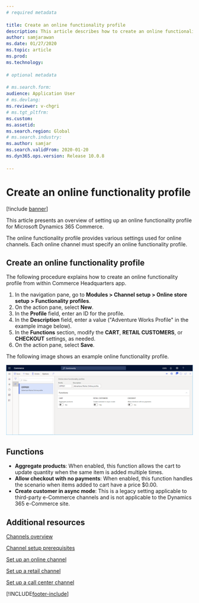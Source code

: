 ```yaml
---
# required metadata

title: Create an online functionality profile
description: This article describes how to create an online functionality profile in Microsoft Dynamics 365 Commerce.
author: samjarawan
ms.date: 01/27/2020
ms.topic: article
ms.prod: 
ms.technology: 

# optional metadata

# ms.search.form: 
audience: Application User
# ms.devlang: 
ms.reviewer: v-chgri
# ms.tgt_pltfrm: 
ms.custom: 
ms.assetid: 
ms.search.region: Global
# ms.search.industry: 
ms.author: samjar
ms.search.validFrom: 2020-01-20
ms.dyn365.ops.version: Release 10.0.8

---
```

# Create an online functionality profile

[!include [banner](includes/banner.md)]

This article presents an overview of setting up an online functionality profile for Microsoft Dynamics 365 Commerce.

The online functionality profile provides various settings used for online channels. Each online channel must specify an online functionality profile.

## Create an online functionality profile

The following procedure explains how to create an online functionality profile from within Commerce Headquarters app.

1. In the navigation pane, go to **Modules \> Channel setup \> Online store setup \> Functionality profiles**.
1. On the action pane, select **New**.
1. In the **Profile** field, enter an ID for the profile.
1. In the **Description** field, enter a value ("Adventure Works Profile" in the example image below).
1. In the **Functions** section, modify the **CART**, **RETAIL CUSTOMERS**, or **CHECKOUT** settings, as needed.
1. On the action pane, select **Save**.

The following image shows an example online functionality profile.
  
![Online functionality profile example.](media/online-functionality-profile.png)

## Functions

- **Aggregate products**: When enabled, this function allows the cart to update quantity when the same item is added multiple times.
- **Allow checkout with no payments**: When enabled, this function handles the scenario when items added to cart have a price $0.00.
- **Create customer in async mode**: This is a legacy setting applicable to third-party e-Commerce channels and is not applicable to the Dynamics 365 e-Commerce site.

## Additional resources

[Channels overview](channels-overview.md)

[Channel setup prerequisites](channels-prerequisites.md)

[Set up an online channel](channel-setup-online.md)

[Set up a retail channel](channel-setup-retail.md)

[Set up a call center channel](channel-setup-callcenter.md)


[!INCLUDE[footer-include](../includes/footer-banner.md)]
